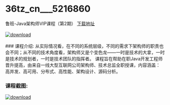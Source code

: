 # 36tz_cn___5216860
鲁班-Java架构师VIP课程（第2期）
[下载地址](http://www.36tz.cn/article/5216860 "下载地址")
<br/></br>[![download](http://36tz.cn/muke_img/2020_12_2-42-300x189.png "下载地址")](http://www.36tz.cn/article/5216860 "下载地址")
<br/></br>### 课程介绍:
从实际情况看，在不同的系统层级，不同的需求下架构师的职责也会不同；从不同的技术角度看，架构师又是个变色龙——一时是技术的大拿，一时是技术的规划者，一时是技术团队的指挥者。
课程旨在帮助在职Java开发工程师晋升提高，由来自一线大型互联网公司架构师、技术总监全职授课，内容涵盖： 高并发、高可用、分布式、高性能、架构设计、源码分析。

### 课程截图:
[![download](http://36tz.cn/muke_img/2020_12_1-45.png "下载地址")](http://www.36tz.cn/article/5216860 "下载地址")
